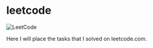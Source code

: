 # leetcode
![LeetCode](https://icons-for-free.com/download-icon-leetcode-1324440188150828926_32.png)


Here I will place the tasks that I solved on leetcode.com.
